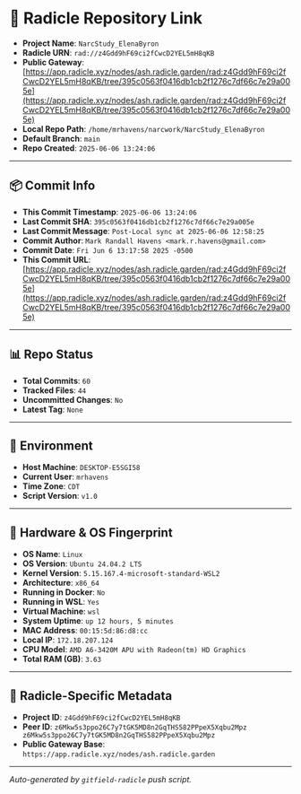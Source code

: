 # 🔗 Radicle Repository Link

- **Project Name**: `NarcStudy_ElenaByron`
- **Radicle URN**: `rad://z4Gdd9hF69ci2fCwcD2YEL5mH8qKB`
- **Public Gateway**: [https://app.radicle.xyz/nodes/ash.radicle.garden/rad:z4Gdd9hF69ci2fCwcD2YEL5mH8qKB/tree/395c0563f0416db1cb2f1276c7df66c7e29a005e](https://app.radicle.xyz/nodes/ash.radicle.garden/rad:z4Gdd9hF69ci2fCwcD2YEL5mH8qKB/tree/395c0563f0416db1cb2f1276c7df66c7e29a005e)
- **Local Repo Path**: `/home/mrhavens/narcwork/NarcStudy_ElenaByron`
- **Default Branch**: `main`
- **Repo Created**: `2025-06-06 13:24:06`

---

## 📦 Commit Info

- **This Commit Timestamp**: `2025-06-06 13:24:06`
- **Last Commit SHA**: `395c0563f0416db1cb2f1276c7df66c7e29a005e`
- **Last Commit Message**: `Post-Local sync at 2025-06-06 12:58:25`
- **Commit Author**: `Mark Randall Havens <mark.r.havens@gmail.com>`
- **Commit Date**: `Fri Jun 6 13:17:58 2025 -0500`
- **This Commit URL**: [https://app.radicle.xyz/nodes/ash.radicle.garden/rad:z4Gdd9hF69ci2fCwcD2YEL5mH8qKB/tree/395c0563f0416db1cb2f1276c7df66c7e29a005e](https://app.radicle.xyz/nodes/ash.radicle.garden/rad:z4Gdd9hF69ci2fCwcD2YEL5mH8qKB/tree/395c0563f0416db1cb2f1276c7df66c7e29a005e)

---

## 📊 Repo Status

- **Total Commits**: `60`
- **Tracked Files**: `44`
- **Uncommitted Changes**: `No`
- **Latest Tag**: `None`

---

## 🧭 Environment

- **Host Machine**: `DESKTOP-E5SGI58`
- **Current User**: `mrhavens`
- **Time Zone**: `CDT`
- **Script Version**: `v1.0`

---

## 🧬 Hardware & OS Fingerprint

- **OS Name**: `Linux`
- **OS Version**: `Ubuntu 24.04.2 LTS`
- **Kernel Version**: `5.15.167.4-microsoft-standard-WSL2`
- **Architecture**: `x86_64`
- **Running in Docker**: `No`
- **Running in WSL**: `Yes`
- **Virtual Machine**: `wsl`
- **System Uptime**: `up 12 hours, 5 minutes`
- **MAC Address**: `00:15:5d:86:d8:cc`
- **Local IP**: `172.18.207.124`
- **CPU Model**: `AMD A6-3420M APU with Radeon(tm) HD Graphics`
- **Total RAM (GB)**: `3.63`

---

## 🌱 Radicle-Specific Metadata

- **Project ID**: `z4Gdd9hF69ci2fCwcD2YEL5mH8qKB`
- **Peer ID**: `z6Mkw5s3ppo26C7y7tGK5MD8n2GqTHS582PPpeX5Xqbu2Mpz
z6Mkw5s3ppo26C7y7tGK5MD8n2GqTHS582PPpeX5Xqbu2Mpz`
- **Public Gateway Base**: `https://app.radicle.xyz/nodes/ash.radicle.garden`

---

_Auto-generated by `gitfield-radicle` push script._
